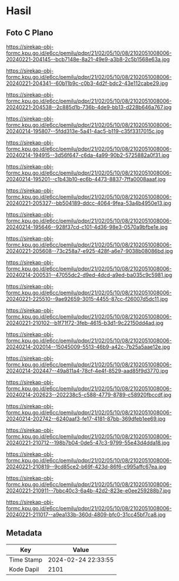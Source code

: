 # Hasil

## Foto C Plano

https://sirekap-obj-formc.kpu.go.id/e6cc/pemilu/pdpr/21/02/05/10/08/2102051008006-20240221-204145--bcb7148e-8a21-49e9-a3b8-2c5b1568e63a.jpg

https://sirekap-obj-formc.kpu.go.id/e6cc/pemilu/pdpr/21/02/05/10/08/2102051008006-20240221-204341--60b11b9c-c0b3-4d2f-bdc2-43e112cabe29.jpg

https://sirekap-obj-formc.kpu.go.id/e6cc/pemilu/pdpr/21/02/05/10/08/2102051008006-20240221-204538--2c885d1b-736b-4de9-bb13-d228b646a767.jpg

https://sirekap-obj-formc.kpu.go.id/e6cc/pemilu/pdpr/21/02/05/10/08/2102051008006-20240214-195807--5fdd313e-5a41-4ac5-b119-c35f3317015c.jpg

https://sirekap-obj-formc.kpu.go.id/e6cc/pemilu/pdpr/21/02/05/10/08/2102051008006-20240214-194915--3d56f647-c6da-4a99-90b2-5725882a0f31.jpg

https://sirekap-obj-formc.kpu.go.id/e6cc/pemilu/pdpr/21/02/05/10/08/2102051008006-20240214-195201--c1b43b10-ec6b-4473-8837-7ffa0008aaaf.jpg

https://sirekap-obj-formc.kpu.go.id/e6cc/pemilu/pdpr/21/02/05/10/08/2102051008006-20240221-205327--bb504189-ddcc-4064-9fea-53a4b4950e13.jpg

https://sirekap-obj-formc.kpu.go.id/e6cc/pemilu/pdpr/21/02/05/10/08/2102051008006-20240214-195646--928f37cd-c101-4d36-98e3-0570a9bfbe1e.jpg

https://sirekap-obj-formc.kpu.go.id/e6cc/pemilu/pdpr/21/02/05/10/08/2102051008006-20240221-205608--73c258a7-e925-428f-a6e7-9038b08086bd.jpg

https://sirekap-obj-formc.kpu.go.id/e6cc/pemilu/pdpr/21/02/05/10/08/2102051008006-20240214-200531--47055dc2-d9ed-4dcd-a9ed-ba035c9c5981.jpg

https://sirekap-obj-formc.kpu.go.id/e6cc/pemilu/pdpr/21/02/05/10/08/2102051008006-20240221-225510--9ae92659-3015-4455-87cc-f26007d5dc11.jpg

https://sirekap-obj-formc.kpu.go.id/e6cc/pemilu/pdpr/21/02/05/10/08/2102051008006-20240221-210102--b1f71f72-3feb-4615-b3d1-9c22150dd4ad.jpg

https://sirekap-obj-formc.kpu.go.id/e6cc/pemilu/pdpr/21/02/05/10/08/2102051008006-20240214-202014--15045009-5513-46b9-a42c-7b25a5aae12e.jpg

https://sirekap-obj-formc.kpu.go.id/e6cc/pemilu/pdpr/21/02/05/10/08/2102051008006-20240214-202447--49a811a4-78cf-4e4f-8529-aad85f9d3770.jpg

https://sirekap-obj-formc.kpu.go.id/e6cc/pemilu/pdpr/21/02/05/10/08/2102051008006-20240214-202623--202238c5-c588-4779-8789-c58920fbccdf.jpg

https://sirekap-obj-formc.kpu.go.id/e6cc/pemilu/pdpr/21/02/05/10/08/2102051008006-20240214-202742--6240aaf3-fe17-4181-87bb-369dfeb1ee69.jpg

https://sirekap-obj-formc.kpu.go.id/e6cc/pemilu/pdpr/21/02/05/10/08/2102051008006-20240221-210712--198b7b04-0de5-47c3-9799-55e43d4dda18.jpg

https://sirekap-obj-formc.kpu.go.id/e6cc/pemilu/pdpr/21/02/05/10/08/2102051008006-20240221-210819--9cd85ce2-b69f-423d-86f6-c995affc67ea.jpg

https://sirekap-obj-formc.kpu.go.id/e6cc/pemilu/pdpr/21/02/05/10/08/2102051008006-20240221-210911--7bbc40c3-6a4b-42d2-823e-e0ee259288b7.jpg

https://sirekap-obj-formc.kpu.go.id/e6cc/pemilu/pdpr/21/02/05/10/08/2102051008006-20240221-211017--a9ea133b-360d-4809-bfc0-31cc45bf7ca8.jpg


## Metadata

| Key        | Value               |
| ---------- | ------------------- |
| Time Stamp | 2024-02-24 22:33:55 |
| Kode Dapil | 2101                |



